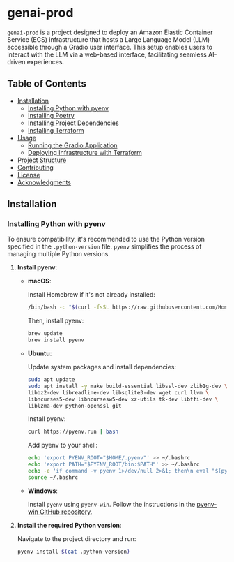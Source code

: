 # genai-prod

`genai-prod` is a project designed to deploy an Amazon Elastic Container Service (ECS) infrastructure that hosts a Large Language Model (LLM) accessible through a Gradio user interface. This setup enables users to interact with the LLM via a web-based interface, facilitating seamless AI-driven experiences.

## Table of Contents

- [Installation](#installation)
  - [Installing Python with pyenv](#installing-python-with-pyenv)
  - [Installing Poetry](#installing-poetry)
  - [Installing Project Dependencies](#installing-project-dependencies)
  - [Installing Terraform](#installing-terraform)
- [Usage](#usage)
  - [Running the Gradio Application](#running-the-gradio-application)
  - [Deploying Infrastructure with Terraform](#deploying-infrastructure-with-terraform)
- [Project Structure](#project-structure)
- [Contributing](#contributing)
- [License](#license)
- [Acknowledgments](#acknowledgments)

## Installation

### Installing Python with pyenv

To ensure compatibility, it's recommended to use the Python version specified in the `.python-version` file. `pyenv` simplifies the process of managing multiple Python versions.

1. **Install pyenv**:

   - **macOS**:

     Install Homebrew if it's not already installed:

     ```bash
     /bin/bash -c "$(curl -fsSL https://raw.githubusercontent.com/Homebrew/install/HEAD/install.sh)"
     ```

     Then, install pyenv:

     ```bash
     brew update
     brew install pyenv
     ```

   - **Ubuntu**:

     Update system packages and install dependencies:

     ```bash
     sudo apt update
     sudo apt install -y make build-essential libssl-dev zlib1g-dev \
     libbz2-dev libreadline-dev libsqlite3-dev wget curl llvm \
     libncurses5-dev libncursesw5-dev xz-utils tk-dev libffi-dev \
     liblzma-dev python-openssl git
     ```

     Install pyenv:

     ```bash
     curl https://pyenv.run | bash
     ```

     Add pyenv to your shell:

     ```bash
     echo 'export PYENV_ROOT="$HOME/.pyenv"' >> ~/.bashrc
     echo 'export PATH="$PYENV_ROOT/bin:$PATH"' >> ~/.bashrc
     echo -e 'if command -v pyenv 1>/dev/null 2>&1; then\n eval "$(pyenv init --path)"\nfi' >> ~/.bashrc
     source ~/.bashrc
     ```

   - **Windows**:

     Install `pyenv` using `pyenv-win`. Follow the instructions in the [pyenv-win GitHub repository](https://github.com/pyenv-win/pyenv-win).

2. **Install the required Python version**:

   Navigate to the project directory and run:

   ```bash
   pyenv install $(cat .python-version)
